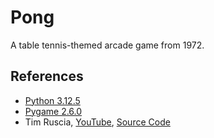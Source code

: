 # Pong
A table tennis-themed arcade game from 1972.
## References
- [Python 3.12.5](https://www.python.org/downloads/release/python-3125/)
- [Pygame 2.6.0](https://www.pygame.org/docs/)
- Tim Ruscia, [YouTube](https://www.youtube.com/watch?v=vVGTZlnnX3U), [Source Code](https://github.com/techwithtim/Pong-Python)
